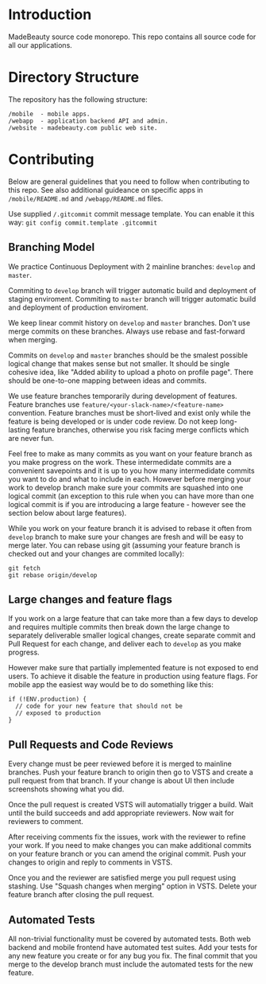 # Introduction
MadeBeauty source code monorepo. This repo contains all source code for all our applications.

# Directory Structure

The repository has the following structure:
```
/mobile  - mobile apps.
/webapp  - application backend API and admin.
/website - madebeauty.com public web site.
```


# Contributing

Below are general guidelines that you need to follow
when contributing to this repo. See also additional guideance
on specific apps in `/mobile/README.md` and
`/webapp/README.md` files.

Use supplied `/.gitcommit` commit message template. You can enable
it this way:
`git config commit.template .gitcommit`

## Branching Model

We practice Continuous Deployment with 2 mainline branches:
`develop` and `master`.

Commiting to `develop` branch will trigger automatic build
and deployment of staging enviroment. Commiting to `master`
branch will trigger automatic build and deployment of
production enviroment.

We keep linear commit history on `develop` and `master` branches.
Don't use merge commits on these branches. Always use rebase and
fast-forward when merging.

Commits on `develop` and `master` branches should be the smalest
possible logical change that makes sense but not smaller. It should
be single cohesive idea, like "Added ability to upload a photo on
profile page". There should be one-to-one mapping between ideas
and commits.

We use feature branches temporarily during development
of features. Feature branches use
`feature/<your-slack-name>/<feature-name>` convention.
Feature branches must be short-lived and exist only while
the feature is being developed or is under code review.
Do not keep long-lasting feature branches, otherwise you
risk facing merge conflicts which are never fun.

Feel free to make as many commits as you want on your feature
branch as you make progress on the work. These intermedidate
commits are a convenient savepoints and it is up to you
how many intermedidate commits you want to do and what to
include in each. However before merging your work to develop
branch make sure your commits are squashed into one logical commit
(an exception to this rule when you can have more than one logical
commit is if you are introducing a large feature - however see
the section below about large features).

While you work on your feature branch it is advised to rebase it
often from `develop` branch to make sure your changes are fresh and
will be easy to merge later. You can rebase using git (assuming
your feature branch is checked out and your changes are commited
locally):

```
git fetch
git rebase origin/develop
```

## Large changes and feature flags

If you work on a large feature that can take more than a few
days to develop and requires multiple commits then break down
the large change to separately deliverable smaller logical changes,
create separate commit and Pull Request for each change,
and deliver each to `develop` as you make progress.

However make sure that partially implemented feature is not
exposed to end users. To achieve it disable the feature in production
using feature flags. For mobile app the easiest way would be
to do something like this:

```
if (!ENV.production) {
  // code for your new feature that should not be
  // exposed to production
}
```

## Pull Requests and Code Reviews

Every change must be peer reviewed before it is merged to mainline
branches. Push your feature branch to origin then go to VSTS
and create a pull request from that branch. If your change is
about UI then include screenshots showing what you did.

Once the pull request is created VSTS will automatially trigger
a build. Wait until the build succeeds and add appropriate
reviewers. Now wait for reviewers to comment.

After receiving comments fix the issues, work with the reviewer
to refine your work. If you need to make changes you can make
additional commits on your feature branch or you can amend the
original commit. Push your changes to origin and reply to comments
in VSTS.

Once you and the reviewer are satisfied merge you pull request
using stashing. Use "Squash changes when merging" option in VSTS.
Delete your feature branch after closing the pull request.

## Automated Tests

All non-trivial functionality must be covered by automated tests.
Both web backend and mobile frontend have automated test suites.
Add your tests for any new feature you create or for any bug you fix.
The final commit that you merge to the develop branch must include
the automated tests for the new feature.

